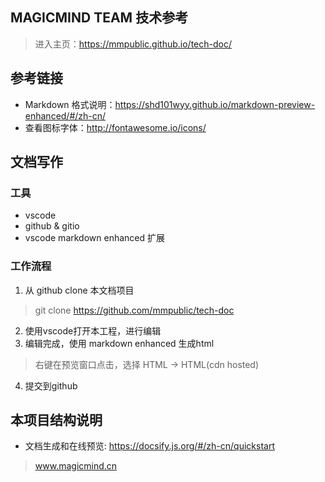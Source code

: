 <i class="fa fa-file-text fa-2x"></i> MAGICMIND TEAM 技术参考
----
> 进入主页：https://mmpublic.github.io/tech-doc/

## 参考链接
* Markdown 格式说明：https://shd101wyy.github.io/markdown-preview-enhanced/#/zh-cn/
* 查看图标字体：http://fontawesome.io/icons/

## 文档写作
### 工具
* vscode 
* github & gitio
* vscode markdown enhanced 扩展
### 工作流程
1. 从 github clone 本文档项目
> git clone https://github.com/mmpublic/tech-doc
2. 使用vscode打开本工程，进行编辑
3. 编辑完成，使用 markdown enhanced 生成html
> 右键在预览窗口点击，选择 HTML -> HTML(cdn hosted)
4. 提交到github


## 本项目结构说明
* 文档生成和在线预览: https://docsify.js.org/#/zh-cn/quickstart

> www.magicmind.cn
